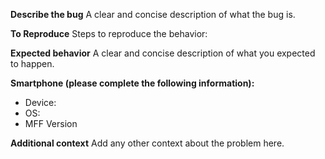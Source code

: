 **Describe the bug**
A clear and concise description of what the bug is.

**To Reproduce**
Steps to reproduce the behavior:

**Expected behavior**
A clear and concise description of what you expected to happen.

**Smartphone (please complete the following information):**
 - Device:
 - OS:
 - MFF Version

**Additional context**
Add any other context about the problem here.
